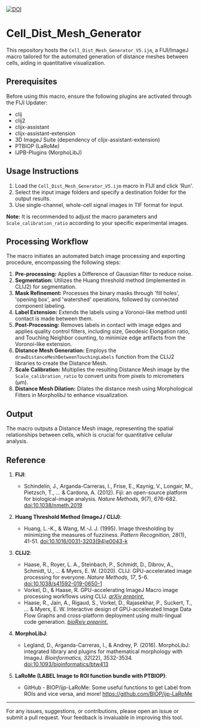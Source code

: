 [![DOI](https://zenodo.org/badge/739574986.svg)](https://zenodo.org/doi/10.5281/zenodo.10463895)

# Cell_Dist_Mesh_Generator
This repository hosts the `Cell_Dist_Mesh_Generator_V5.ijm`, a FIJI/ImageJ macro tailored for the automated generation of distance meshes between cells, aiding in quantitative visualization.

## Prerequisites
Before using this macro, ensure the following plugins are activated through the FIJI Updater:
- clij
- clij2
- clijx-assistant
- clijx-assistant-extension
- 3D ImageJ Suite (dependency of clijx-assistant-extension)
- PTBIOP (LaRoMe)
- IJPB-Plugins (MorphoLibJ)

## Usage Instructions
1. Load the `Cell_Dist_Mesh_Generator_V5.ijm` macro in FIJI and click 'Run'.
2. Select the input image folders and specify a destination folder for the output results.
3. Use single-channel, whole-cell signal images in TIF format for input.

**Note:** It is recommended to adjust the macro parameters and `Scale_calibration_ratio` according to your specific experimental images.

## Processing Workflow
The macro initiates an automated batch image processing and exporting procedure, encompassing the following steps:

1. **Pre-processing:** Applies a Difference of Gaussian filter to reduce noise.
2. **Segmentation:** Utilizes the Huang threshold method (implemented in CLIJ2) for segmentation.
3. **Mask Refinement:** Processes the binary masks through 'fill holes', 'opening box', and 'watershed' operations, followed by connected component labeling.
4. **Label Extension:** Extends the labels using a Voronoi-like method until contact is made between them.
5. **Post-Processing:** Removes labels in contact with image edges and applies quality control filters, including size, Geodesic Elongation ratio, and Touching Neighbor counting, to minimize edge artifacts from the Voronoi-like extension.
6. **Distance Mesh Generation:** Employs the `drawDistanceMeshBetweenTouchingLabels` function from the CLIJ2 libraries to create the Distance Mesh.
7. **Scale Calibration:** Multiplies the resulting Distance Mesh image by the `Scale_calibration_ratio` to convert units from pixels to micrometers (µm).
8. **Distance Mesh Dilation:** Dilates the distance mesh using Morphological Filters in MorpholibJ to enhance visualization.

## Output
The macro outputs a Distance Mesh image, representing the spatial relationships between cells, which is crucial for quantitative cellular analysis.


## Reference
1. **FIJI**:
   - Schindelin, J., Arganda-Carreras, I., Frise, E., Kaynig, V., Longair, M., Pietzsch, T., ... & Cardona, A. (2012). Fiji: an open-source platform for biological-image analysis. *Nature Methods, 9*(7), 676-682. [doi:10.1038/nmeth.2019](https://doi.org/10.1038/nmeth.2019)

2. **Huang Threshold Method (ImageJ / CLIJ)**:
   - Huang, L.-K., & Wang, M.-J. J. (1995). Image thresholding by minimizing the measures of fuzziness. *Pattern Recognition, 28*(1), 41-51. [doi:10.1016/0031-3203(94)e0043-k](https://doi.org/10.1016/0031-3203(94)e0043-k)

3. **CLIJ2**:
   - Haase, R., Royer, L. A., Steinbach, P., Schmidt, D., Dibrov, A., Schmidt, U., ... & Myers, E. W. (2020). CLIJ: GPU-accelerated image processing for everyone. *Nature Methods, 17*, 5-6. [doi:10.1038/s41592-019-0650-1](https://doi.org/10.1038/s41592-019-0650-1)
   - Vorkel, D., & Haase, R. GPU-accelerating ImageJ Macro image processing workflows using CLIJ. [*arXiv preprint*.](https://arxiv.org/abs/2008.11799)
   - Haase, R., Jain, A., Rigaud, S., Vorkel, D., Rajasekhar, P., Suckert, T., ... & Myers, E. W. Interactive design of GPU-accelerated Image Data Flow Graphs and cross-platform deployment using multi-lingual code generation. [*bioRxiv preprint*.](https://www.biorxiv.org/content/10.1101/2020.11.19.386565v1)

4. **MorphoLibJ**:
   - Legland, D., Arganda-Carreras, I., & Andrey, P. (2016). MorphoLibJ: integrated library and plugins for mathematical morphology with ImageJ. *Bioinformatics, 32*(22), 3532-3534. [doi:10.1093/bioinformatics/btw413](https://doi.org/10.1093/bioinformatics/btw413)

5. **LaRoMe (LABEL Image to ROI function bundle with PTBIOP)**:
   - GitHub - BIOP/ijp-LaRoMe: Some useful functions to get Label from ROIs and vice versa, and more! https://github.com/BIOP/ijp-LaRoMe



---

For any issues, suggestions, or contributions, please open an issue or submit a pull request. Your feedback is invaluable in improving this tool.
